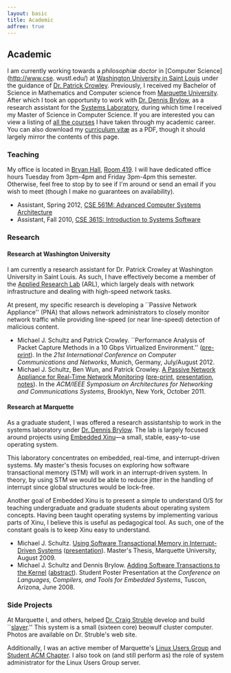 ```yaml
---
layout: basic
title: Academic
adfree: true
---
```

## Academic ##

I am currently working towards a *philosophi&aelig; doctor* in [Computer
Science](http://www.cse.  wustl.edu/) at [Washington University in Saint
Louis](http://www.wustl.edu/) under the guidance of [Dr. Patrick
Crowley](http://arl.wustl.edu/~pcrowley/).
Previously, I received my Bachelor of Science in Mathematics and Computer
science from [Marquette University](http://www.mu.edu/).
After which I took an opportunity to work with [Dr. Dennis
Brylow](http://www.mscs.mu.edu/~brylow/), as a research assistant for the
[Systems Laboratory](http://xinu.mscs.mu.edu/), during which time I
received my Master of Science in Computer Science.
If you are interested you can view a listing of [all the courses](courses)
I have taken through my academic career.
You can also download my [curriculum vit&aelig;](static/vitae.pdf) as a
PDF, though it should largely mirror the contents of this page.

### Teaching ###

My office is located in [Bryan
Hall](http://eit.engineering.wustl.edu/map/map.asp), [Room
419](http://eit.engineering.wustl.edu/map/Bryan/floor4.gif).
I will have dedicated office hours Tuesday from 3pm-4pm and Friday 3pm-4pm
this semester.
Otherwise, feel free to stop by to see if I'm around or send an email if
you wish to meet (though I make no guarantees on availability).

* Assistant, Spring 2012, [CSE 561M: Advanced Computer Systems
  Architecture](http://www.arl.wustl.edu/~pcrowley/cse/561/)
* Assistant, Fall 2010, [CSE 361S: Introduction to Systems
Software](http://arl.wustl.edu/~pcrowley/cse/361/)

### Research ###

#### Research at Washington University ####

I am currently a research assistant for Dr. Patrick Crowley at Washington
University in Saint Louis.  As such, I have effectively become a member of
the [Applied Research Lab](http://arl.wustl.edu/) (ARL), which
largely deals with network infrastructure and dealing with high-speed
network tasks.

At present, my specific research is developing a ``Passive Network
Appliance'' (PNA) that allows network administrators to closely monitor
network traffic while providing line-speed (or near line-speed) detection
of malicious content.

* Michael J. Schultz and Patrick Crowley. ``Performance Analysis of Packet
  Capture Methods in a 10 Gbps Virtualized Environment.''
  ([pre-print](static/icccn2012-kvm.pdf)).  In the *21st International
  Conference on Computer Communications and Networks*, Munich, Germany,
  July/August 2012.
* Michael J. Schultz, Ben Wun, and Patrick Crowley. [A Passive Network
  Appliance for Real-Time Network
  Monitoring](http://dx.doi.org/10.1109/ANCS.2011.46)
  ([pre-print](static/ancs2011-pna.pdf),
  [presentation](static/ancs2011-pna_present.pdf),
  [notes](static/ancs2011-pna.txt)).  In the *ACM/IEEE Symposium on
  Architectures for Networking and Communications Systems*, Brooklyn, New
  York, October 2011.

#### Research at Marquette ####

As a graduate student, I was offered a research assistantship to work in
the systems laboratory under [Dr. Dennis
Brylow](http://www.mscs.mu.edu/~brylow/).
The lab is largely focused around projects using [Embedded
Xinu](http://xinu.mscs.mu.edu/)&mdash;a small, stable, easy-to-use
operating system.

This laboratory concentrates on embedded, real-time, and interrupt-driven
systems.
My master's thesis focuses on exploring how software transactional memory
(STM) will work in an interrupt-driven system.
In theory, by using STM we would be able to reduce jitter in the handling
of interrupt since global structures would be lock-free.

Another goal of Embedded Xinu is to present a simple to understand O/S for
teaching undergraduate and graduate students about operating system
concepts.
Having been taught operating systems by implementing various parts of Xinu,
I believe this is useful as pedagogical tool.
As such, one of the constant goals is to keep Xinu easy to understand.

* Michael J. Schultz. [Using Software Transactional Memory in
  Interrupt-Driven Systems](static/thesis-2009.pdf)
  ([presentation](static/thesis-present.pdf)).  Master's Thesis, Marquette
  University, August 2009.
* Michael J. Schultz and Dennis Brylow.  [Adding Software Transactions to
  the Kernel](static/lctes2008-schultz.pdf)
  ([abstract](static/lctes2008-abstract.pdf)). Student Poster Presentation
  at the *Conference on Languages, Compilers, and Tools for Embedded
  Systems*, Tuscon, Arizona, June 2008.

### Side Projects ###

At Marquette I, and others, helped [Dr. Craig
Struble](http://www.mscs.mu.edu/~cstruble/) develop and build
``[slayer](http://www.mscs.mu.edu/~cstruble/slayer/).'' This system is a
small (sixteen core) beowulf cluster computer.  Photos are available on Dr.
Struble's web site.

Additionally, I was an active member of Marquette's [Linux Users
Group](http://mulug.mscs.mu.edu/) and [Student ACM
Chapter](http://www.mscs.mu.edu/~acm/).
I also took on (and still perform as) the role of system administrator for
the Linux Users Group server.
